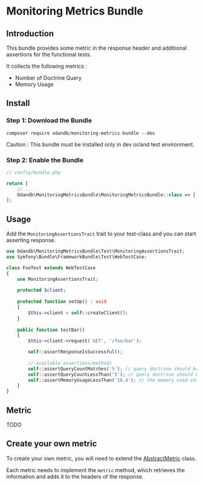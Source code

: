 # Monitoring Metrics Bundle

## Introduction

This bundle provides some metric in the response header and additional assertions for the functional tests.

It collects the following metrics :

* Number of Doctrine Query
* Memory Usage

## Install

### Step 1: Download the Bundle

```console
composer require odandb/monitoring-metrics-bundle --dev
```

Caution : This bundle must be installed only in dev or/and test environment.

### Step 2: Enable the Bundle

```php
// config/bundle.php

return [
    // ...
    Odandb\MonitoringMetricsBundle\MonitoringMetricsBundle::class => ['dev' => true, 'test' => true],
];
```

## Usage

Add the `MonitoringAssertionsTrait` trait to your test-class and you can start asserting response.

```php
use Odandb\MonitoringMetricsBundle\Test\MonitoringAssertionsTrait;
use Symfony\Bundle\FrameworkBundle\Test\WebTestCase;

class FooTest extends WebTestCase
{
    use MonitoringAssertionsTrait;
    
    protected $client;
    
    protected function setUp() : void
    {
        $this->client = self::createClient();
    }
    
    public function testBar()
    {
        $this->client->request('GET', '/foo/bar');

        self::assertResponseIsSuccessful();
        
        // available assertions/methods
        self::assertQueryCountMatches('5'); // query doctrine should be exactly 5.
        self::assertQueryCountLessThan('5'); // query doctrine should be less than 5
        self::assertMemoryUsageLessThan('10.4'); // the memory used should be less than 10.4mb
    }
}
```

## Metric

TODO

## Create your own metric

To create your own metric, you will need to extend the [AbstractMetric](./src/Metric/AbstractMetric.php) class.

Each metric needs to implement the `metric` method, which retrieves the information and adds it to the headers of the response.
